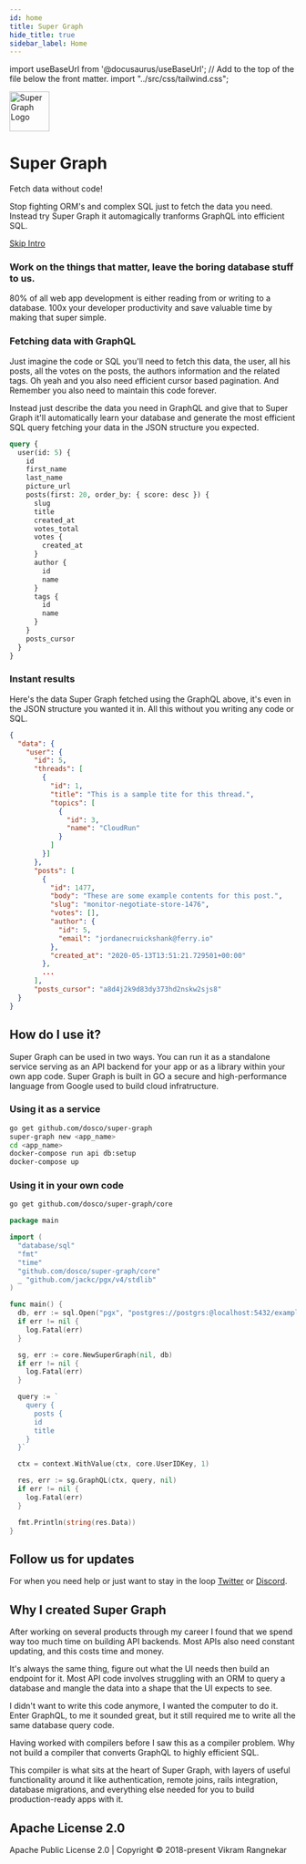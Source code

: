 ```yaml
---
id: home
title: Super Graph
hide_title: true
sidebar_label: Home
---
```


import useBaseUrl from '@docusaurus/useBaseUrl'; // Add to the top of the file below the front matter.
import "../src/css/tailwind.css";

<div class="hero shadow--lw margin-bottom--lg">
  <div class="container">
    <div class="row">
      <div class="col col--2">
        <img
          class=""
          alt="Super Graph Logo"
          src={useBaseUrl('img/super-graph-logo.svg')}
          height="70"
        />
      </div>
      <div class="col col--10"><h1 class="hero__title">Super Graph</h1></div>
    </div>
    <p class="hero__subtitle">Fetch data without code!</p>
    <p>Stop fighting ORM's and complex SQL just to fetch the data you need. Instead try Super Graph it automagically tranforms GraphQL into efficient SQL. </p>
    <div class="margin-bottom--lg">
    <a class="button button--secondary button--outline button--lg" href="start">
      Skip Intro
    </a>
  </div>
  </div>
</div>

### Work on the things that matter, leave the boring database stuff to us.

80% of all web app development is either reading from or writing to a database. 100x your developer productivity and save valuable time by making that super simple.

### Fetching data with GraphQL

Just imagine the code or SQL you'll need to fetch this data, the user, all his posts, all the votes on the posts, the authors information and the related tags. Oh yeah and you also need efficient cursor based pagination. And Remember you also need to maintain this code forever.

Instead just describe the data you need in GraphQL and give that to Super Graph it'll automatically learn your database and generate the most efficient SQL query fetching your data in the JSON structure you expected.

```graphql
query {
  user(id: 5) {
    id
    first_name
    last_name
    picture_url
    posts(first: 20, order_by: { score: desc }) {
      slug
      title
      created_at
      votes_total
      votes {
        created_at
      }
      author {
        id
        name
      }
      tags {
        id
        name
      }
    }
    posts_cursor
  }
}
```

### Instant results

Here's the data Super Graph fetched using the GraphQL above, it's even in the JSON structure you
wanted it in. All this without you writing any code or SQL.

```json
{
  "data": {
    "user": {
      "id": 5,
      "threads": [
        {
          "id": 1,
          "title": "This is a sample tite for this thread.",
          "topics": [
            {
              "id": 3,
              "name": "CloudRun"
            }
          ]
        }]
      },
      "posts": [
        {
          "id": 1477,
          "body": "These are some example contents for this post.",
          "slug": "monitor-negotiate-store-1476",
          "votes": [],
          "author": {
            "id": 5,
            "email": "jordanecruickshank@ferry.io"
          },
          "created_at": "2020-05-13T13:51:21.729501+00:00"
        },
        ...
      ],
      "posts_cursor": "a8d4j2k9d83dy373hd2nskw2sjs8"
  }
}
```

## How do I use it?

Super Graph can be used in two ways. You can run it as a standalone service serving as an API backend for your app or as a library within your own app code. Super Graph is built in GO a secure and high-performance language from Google used to build cloud infratructure.

### Using it as a service

```bash
go get github.com/dosco/super-graph
super-graph new <app_name>
cd <app_name>
docker-compose run api db:setup
docker-compose up
```

### Using it in your own code

```bash
go get github.com/dosco/super-graph/core
```

```go
package main

import (
  "database/sql"
  "fmt"
  "time"
  "github.com/dosco/super-graph/core"
  _ "github.com/jackc/pgx/v4/stdlib"
)

func main() {
  db, err := sql.Open("pgx", "postgres://postgrs:@localhost:5432/example_db")
  if err != nil {
    log.Fatal(err)
  }

  sg, err := core.NewSuperGraph(nil, db)
  if err != nil {
    log.Fatal(err)
  }

  query := `
    query {
      posts {
      id
      title
    }
  }`

  ctx = context.WithValue(ctx, core.UserIDKey, 1)

  res, err := sg.GraphQL(ctx, query, nil)
  if err != nil {
    log.Fatal(err)
  }

  fmt.Println(string(res.Data))
}
```

## Follow us for updates

For when you need help or just want to stay in the loop
[Twitter](https://twitter.com/dosco) or [Discord](https://discord.gg/6pSWCTZ).

## Why I created Super Graph

After working on several products through my career I found that we spend way too much time on building API backends. Most APIs also need constant updating, and this costs time and money.

It's always the same thing, figure out what the UI needs then build an endpoint for it. Most API code involves struggling with an ORM to query a database and mangle the data into a shape that the UI expects to see.

I didn't want to write this code anymore, I wanted the computer to do it. Enter GraphQL, to me it sounded great, but it still required me to write all the same database query code.

Having worked with compilers before I saw this as a compiler problem. Why not build a compiler that converts GraphQL to highly efficient SQL.

This compiler is what sits at the heart of Super Graph, with layers of useful functionality around it like authentication, remote joins, rails integration, database migrations, and everything else needed for you to build production-ready apps with it.

## Apache License 2.0

Apache Public License 2.0 | Copyright © 2018-present Vikram Rangnekar
